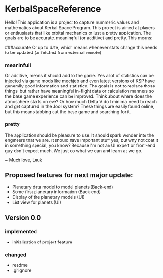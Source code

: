 # KerbalSpaceReference

Hello! This application is a project to capture nummeric values and mathematics about Kerbal Space Program. This project is aimed at players or enthusiasts that like
orbital mechanics or just a pretty application. The goals are to be accurate, meaningful (or additive) and pretty. This means:

###accurate
Or up to date, which means whenever stats change this needs to be updated (or fetched from external remote)

### meaninfull
Or additive, means it should add to the game. Yes a lot of statistics can be injected via game mods like mechjeb and even latest versions of KSP have generally good information and statistics.
The goals is not to replace those things, but rather have meaningful in-flight data or calculation manners so the base game experience can be improved. Think about where does the atmosphere starts
on eve? Or how much Delta V do I minimal need to reach and get captured in the Jool system? These things are easily found online, but this means tabbing out the base game and searching for it.

### pretty
The application should be pleasure to use. It should spark wonder into the engineers that we are. It should have important stuff yes, but why not coat it in something special, you know?
Because I'm not an UI expert or front-end guy don't expect much. We just do what we can and learn as we go.


~ Much love, Luuk



## Proposed features for next major update:

- Planetary data model to model planets (Back-end)
- Some first planetary information (Back-end)
- Display of the planetary models (UI)
- List view for planets (UI)

## Version 0.0
### implemented
- initialisation of project feature
### changed
- readme
- .gitignore